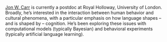 [Jon W. Carr](https://joncarr.net/) is currently a postdoc at Royal Holloway, University of London. Broadly, he’s interested in the interaction between human behavior and cultural phenomena, with a particular emphasis on how language shapes – and is shaped by – cognition. He’s been exploring these issues with computational models (typically Bayesian) and behavioral experiments (typically artificial language learning).